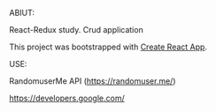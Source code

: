 
ABIUT:

React-Redux study. Crud application


This project was bootstrapped with [Create React App](https://github.com/facebook/create-react-app).


USE:

RandomuserMe API (https://randomuser.me/)


https://developers.google.com/

